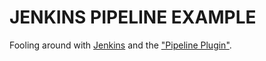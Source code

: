 JENKINS PIPELINE EXAMPLE
========================

Fooling around with [Jenkins](https://jenkins.io/) and the ["Pipeline Plugin"](https://github.com/jenkinsci/pipeline-plugin).